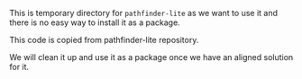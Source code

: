 This is temporary directory for `pathfinder-lite` as we want to use it and there is no easy way to install it as a package. 

This code is copied from pathfinder-lite repository.

We will clean it up and use it as a package once we have an aligned solution for it.
